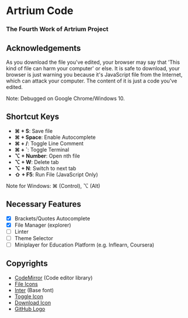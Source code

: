 # Artrium Code

### The Fourth Work of Artrium Project

## Acknowledgements
As you download the file you've edited, your browser may say that 'This kind of file can harm your computer' or else. It is safe to download, your browser is just warning you because it's JavaScript file from the Internet, which can attack your computer. The content of it is just a code you've edited.

Note: Debugged on Google Chrome/Windows 10.

## Shortcut Keys
- **⌘ + S**: Save file
- **⌘ + Space**: Enable Autocomplete
- **⌘ + /**: Toggle Line Comment
- **⌘ + `**: Toggle Terminal
- **⌥ + Number**: Open nth file
- **⌥ + W**: Delete tab
- **⌥ + N**: Switch to next tab
- **⇧ + F5**: Run File (JavaScript Only)

Note for Windows: ⌘ (Control), ⌥ (Alt)

## Necessary Features
- [X] Brackets/Quotes Autocomplete
- [X] File Manager (explorer)
- [ ] Linter
- [ ] Theme Selector
- [ ] Miniplayer for Education Platform (e.g. Inflearn, Coursera)

## Copyrights
- [CodeMirror](https://codemirror.net) (Code editor library)
- [File Icons](https://github.com/dmhendricks/file-icon-vectors)
- [Inter](https://rsms.me/inter) (Base font)
- [Toggle Icon](https://icon-icons.com/icon/sidebar-expand-toggle-nav/145935)
- [Download Icon](https://www.iconfinder.com/icons/5204156/download_icon)
- [GitHub Logo](https://github.com/logos)